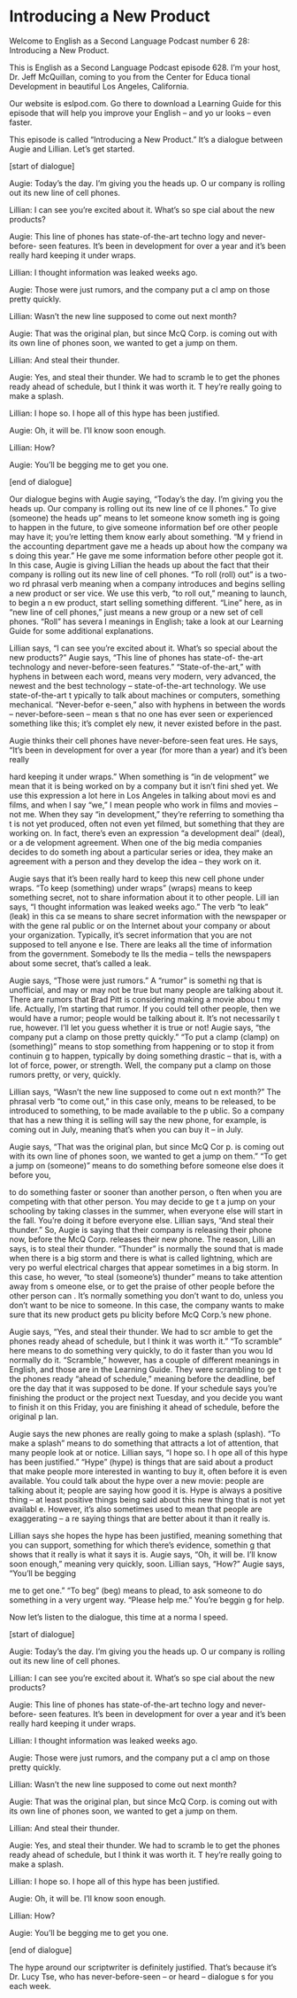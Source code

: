 # Introducing a New Product

Welcome to English as a Second Language Podcast number 6 28: Introducing a New Product.

This is English as a Second Language Podcast episode 628.  I’m your host, Dr. Jeff McQuillan, coming to you from the Center for Educa tional Development in beautiful Los Angeles, California.

Our website is eslpod.com.  Go there to download a Learning Guide for this episode that will help you improve your English – and yo ur looks – even faster.

This episode is called “Introducing a New Product.”  It’s a dialogue between Augie and Lillian.  Let’s get started.

[start of dialogue]

Augie:  Today’s the day.  I’m giving you the heads up.  O ur company is rolling out its new line of cell phones.

Lillian:  I can see you’re excited about it.  What’s so spe cial about the new products?

Augie:  This line of phones has state-of-the-art techno logy and never-before- seen features.  It’s been in development for over a year and it’s been really hard keeping it under wraps.

Lillian:  I thought information was leaked weeks ago.

Augie:  Those were just rumors, and the company put a cl amp on those pretty quickly.

Lillian:  Wasn’t the new line supposed to come out next month?

Augie:  That was the original plan, but since McQ Corp.  is coming out with its own line of phones soon, we wanted to get a jump on them.

Lillian:  And steal their thunder.

 Augie:  Yes, and steal their thunder.  We had to scramb le to get the phones ready ahead of schedule, but I think it was worth it.  T hey’re really going to make a splash.

Lillian:  I hope so.  I hope all of this hype has been justified.

Augie:  Oh, it will be.  I’ll know soon enough.

Lillian:  How?

Augie:  You’ll be begging me to get you one.

[end of dialogue]

Our dialogue begins with Augie saying, “Today’s the day.  I’m giving you the heads up.  Our company is rolling out its new line of ce ll phones.”  To give (someone) the heads up” means to let someone know someth ing is going to happen in the future, to give someone information bef ore other people may have it; you’re letting them know early about something.  “M y friend in the accounting department gave me a heads up about how the company wa s doing this year.” He gave me some information before other people got it.  In this case, Augie is giving Lillian the heads up about the fact that their company is rolling out its new line of cell phones.  “To roll (roll) out” is a two-wo rd phrasal verb meaning when a company introduces and begins selling a new product or ser vice.  We use this verb, “to roll out,” meaning to launch, to begin a n ew product, start selling something different.  “Line” here, as in “new line of  cell phones,” just means a new group or a new set of cell phones.  “Roll” has severa l meanings in English; take a look at our Learning Guide for some additional explanations.

Lillian says, “I can see you’re excited about it.  What’s so special about the new products?”  Augie says, “This line of phones has state-of- the-art technology and never-before-seen features.”  “State-of-the-art,” with  hyphens in between each word, means very modern, very advanced, the newest and the  best technology – state-of-the-art technology.  We use state-of-the-art t ypically to talk about machines or computers, something mechanical.  “Never-befor e-seen,” also with hyphens in between the words – never-before-seen – mean s that no one has ever seen or experienced something like this; it’s complet ely new, it never existed before in the past.

Augie thinks their cell phones have never-before-seen feat ures.  He says, “It’s been in development for over a year (for more than a year) and it’s been really

 hard keeping it under wraps.”  When something is “in de velopment” we mean that it is being worked on by a company but it isn’t fini shed yet.  We use this expression a lot here in Los Angeles in talking about movi es and films, and when I say “we,” I mean people who work in films and movies – not me.  When they say “in development,” they’re referring to something tha t is not yet produced, often not even yet filmed, but something that they are working on.  In fact, there’s even an expression “a development deal” (deal), or a de velopment agreement. When one of the big media companies decides to do someth ing about a particular series or idea, they make an agreement with a  person and they develop the idea – they work on it.

Augie says that it’s been really hard to keep this new cell  phone under wraps. “To keep (something) under wraps” (wraps) means to keep something secret, not to share information about it to other people.  Lill ian says, “I thought information was leaked weeks ago.”  The verb “to leak” (leak) in this ca se means to share secret information with the newspaper or with the gene ral public or on the Internet about your company or about your organization.   Typically, it’s secret information that you are not supposed to tell anyone e lse.  There are leaks all the time of information from the government.  Somebody te lls the media – tells the newspapers about some secret, that’s called a leak.

Augie says, “Those were just rumors.”  A “rumor” is somethi ng that is unofficial, and may or may not be true but many people are talking about it.  There are rumors that Brad Pitt is considering making a movie abou t my life.  Actually, I’m starting that rumor.  If you could tell other people,  then we would have a rumor; people would be talking about it.  It’s not necessarily t rue, however.  I’ll let you guess whether it is true or not!  Augie says, “the company put a clamp on those pretty quickly.”  “To put a clamp (clamp) on (something)”  means to stop something from happening or to stop it from continuin g to happen, typically by doing something drastic – that is, with a lot of force, power, or strength.  Well, the company put a clamp on those rumors pretty, or very, quickly.

Lillian says, “Wasn’t the new line supposed to come out n ext month?”  The phrasal verb “to come out,” in this case only, means to be  released, to be introduced to something, to be made available to the p ublic.  So a company that has a new thing it is selling will say the new phone, for example, is coming out in July, meaning that’s when you can buy it – in July.

Augie says, “That was the original plan, but since McQ Cor p. is coming out with its own line of phones soon, we wanted to get a jump on them.”  “To get a jump on (someone)” means to do something before someone else does it before you,

 to do something faster or sooner than another person, o ften when you are competing with that other person.  You may decide to ge t a jump on your schooling by taking classes in the summer, when everyone else will start in the fall.  You’re doing it before everyone else.  Lillian  says, “And steal their thunder.” So, Augie is saying that their company is releasing their  phone now, before the McQ Corp. releases their new phone.  The reason, Lilli an says, is to steal their thunder.  “Thunder” is normally the sound that is made when there is a big storm and there is what is called lightning, which are very po werful electrical charges that appear sometimes in a big storm.  In this case, ho wever, “to steal (someone’s) thunder” means to take attention away from s omeone else, or to get the praise of other people before the other person can .  It’s normally something you don’t want to do, unless you don’t want to be nice to someone.  In this case, the company wants to make sure that its new product gets pu blicity before McQ Corp.’s new phone.

Augie says, “Yes, and steal their thunder.  We had to scr amble to get the phones ready ahead of schedule, but I think it was worth it.”  “To scramble” here means to do something very quickly, to do it faster than you wou ld normally do it. “Scramble,” however, has a couple of different meanings in English, and those are in the Learning Guide.  They were scrambling to ge t the phones ready “ahead of schedule,” meaning before the deadline, bef ore the day that it was supposed to be done.  If your schedule says you’re finishing  the product or the project next Tuesday, and you decide you want to finish it  on this Friday, you are finishing it ahead of schedule, before the original p lan.

Augie says the new phones are really going to make a splash  (splash).  “To make a splash” means to do something that attracts a lot of attention, that many people look at or notice.  Lillian says, “I hope so.  I h ope all of this hype has been justified.”  “Hype” (hype) is things that are said about a product that make people more interested in wanting to buy it, often before it  is even available.  You could talk about the hype over a new movie: people are talking  about it; people are saying how good it is.  Hype is always a positive thing – at  least positive things being said about this new thing that is not yet availabl e.  However, it’s also sometimes used to mean that people are exaggerating – a re saying things that are better about it than it really is.

Lillian says she hopes the hype has been justified, meaning  something that you can support, something for which there’s evidence, somethin g that shows that it really is what it says it is.  Augie says, “Oh, it will be.   I’ll know soon enough,” meaning very quickly, soon.  Lillian says, “How?”  Augie says,  “You’ll be begging

 me to get one.”  “To beg” (beg) means to plead, to ask someone to do something in a very urgent way.  “Please help me.”  You’re beggin g for help.

Now let’s listen to the dialogue, this time at a norma l speed.

[start of dialogue]

Augie:  Today’s the day.  I’m giving you the heads up.  O ur company is rolling out its new line of cell phones.

Lillian:  I can see you’re excited about it.  What’s so spe cial about the new products?

Augie:  This line of phones has state-of-the-art techno logy and never-before- seen features.  It’s been in development for over a year and it’s been really hard keeping it under wraps.

Lillian:  I thought information was leaked weeks ago.

Augie:  Those were just rumors, and the company put a cl amp on those pretty quickly.

Lillian:  Wasn’t the new line supposed to come out next month?

Augie:  That was the original plan, but since McQ Corp.  is coming out with its own line of phones soon, we wanted to get a jump on them.

Lillian:  And steal their thunder.

Augie:  Yes, and steal their thunder.  We had to scramb le to get the phones ready ahead of schedule, but I think it was worth it.  T hey’re really going to make a splash.

Lillian:  I hope so.  I hope all of this hype has been justified.

Augie:  Oh, it will be.  I’ll know soon enough.

Lillian:  How?

Augie:  You’ll be begging me to get you one.

 [end of dialogue]

The hype around our scriptwriter is definitely justified.   That’s because it’s Dr. Lucy Tse, who has never-before-seen – or heard – dialogue s for you each week.





